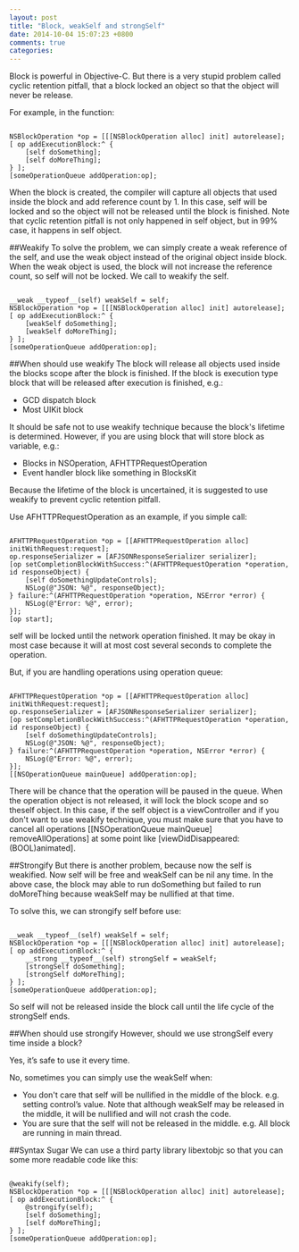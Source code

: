 ```yaml
---
layout: post
title: "Block, weakSelf and strongSelf"
date: 2014-10-04 15:07:23 +0800
comments: true
categories: 
---
```

Block is powerful in Objective-C. But there is a very stupid problem called cyclic retention pitfall, that a block locked an object so that the object will never be release.

For example, in the function:
<pre><code>
NSBlockOperation *op = [[[NSBlockOperation alloc] init] autorelease];
[ op addExecutionBlock:^ {
    [self doSomething];
    [self doMoreThing];
} ];
[someOperationQueue addOperation:op];
</code></pre>
When the block is created, the compiler will capture all objects that used inside the block and add reference count by 1. In this case, self will be locked and so the object will not be released until the block is finished. Note that cyclic retention pitfall is not only happened in self object, but in 99% case, it happens in self object.

##Weakify
To solve the problem, we can simply create a weak reference of the self, and use the weak object instead of the original object inside block. When the weak object is used, the block will not increase the reference count, so self will not be locked. We call to weakify the self.
<pre><code>
__weak __typeof__(self) weakSelf = self;
NSBlockOperation *op = [[[NSBlockOperation alloc] init] autorelease];
[ op addExecutionBlock:^ {
    [weakSelf doSomething];
    [weakSelf doMoreThing];
} ];
[someOperationQueue addOperation:op];
</code></pre>
##When should use weakify
The block will release all objects used inside the blocks scope after the block is finished. If the block is execution type block that will be released after execution is finished, e.g.:

  - GCD dispatch block
  - Most UIKit block 

It should be safe not to use weakify technique because the block's lifetime is determined. However, if you are using block that will store block as variable, e.g.:

  - Blocks in NSOperation, AFHTTPRequestOperation
  - Event handler block like something in BlocksKit

Because the lifetime of the block is uncertained, it is suggested to use weakify to prevent cyclic retention pitfall.

Use AFHTTPRequestOperation as an example, if you simple call:
<pre><code>
AFHTTPRequestOperation *op = [[AFHTTPRequestOperation alloc] initWithRequest:request];
op.responseSerializer = [AFJSONResponseSerializer serializer];
[op setCompletionBlockWithSuccess:^(AFHTTPRequestOperation *operation, id responseObject) {
    [self doSomethingUpdateControls];
    NSLog(@"JSON: %@", responseObject);
} failure:^(AFHTTPRequestOperation *operation, NSError *error) {
    NSLog(@"Error: %@", error);
}];
[op start];
</code></pre>
self will be locked until the network operation finished. It may be okay in most case because it will at most cost several seconds to complete the operation.

But, if you are handling operations using operation queue:

<pre><code>
AFHTTPRequestOperation *op = [[AFHTTPRequestOperation alloc] initWithRequest:request];
op.responseSerializer = [AFJSONResponseSerializer serializer];
[op setCompletionBlockWithSuccess:^(AFHTTPRequestOperation *operation, id responseObject) {
    [self doSomethingUpdateControls];
    NSLog(@"JSON: %@", responseObject);
} failure:^(AFHTTPRequestOperation *operation, NSError *error) {
    NSLog(@"Error: %@", error);
}];
[[NSOperationQueue mainQueue] addOperation:op];
</code></pre>
There will be chance that the operation will be paused in the queue. When the operation object is not released, it will lock the block scope and so theself object. In this case, if the self object is a viewController and if you don't want to use weakify technique, you must make sure that you have to cancel all operations
[[NSOperationQueue mainQueue] removeAllOperations] at some point like [viewDidDisappeared:(BOOL)animated].

##Strongify
But there is another problem, because now the self is weakified. Now self will be free and weakSelf can be nil any time. In the above case, the block may able to run doSomething but failed to run doMoreThing because weakSelf may be nullified at that time.

To solve this, we can strongify self before use:

<pre><code>
__weak __typeof__(self) weakSelf = self;
NSBlockOperation *op = [[[NSBlockOperation alloc] init] autorelease];
[ op addExecutionBlock:^ {
    __strong __typeof__(self) strongSelf = weakSelf;
    [strongSelf doSomething];
    [strongSelf doMoreThing];
} ];
[someOperationQueue addOperation:op];
</code></pre>
So self will not be released inside the block call until the life cycle of the strongSelf ends.

##When should use strongify
However, should we use strongSelf every time inside a block?

Yes, it’s safe to use it every time.

No, sometimes you can simply use the weakSelf when:

  - You don't care that self will be nullified in the middle of the block. e.g. setting control’s value. Note that although weakSelf may be released in the middle, it will be nullified and will not crash the code.
  - You are sure that the self will not be released in the middle. e.g. All block are running in main thread.

##Syntax Sugar
We can use a third party library libextobjc so that you can some more readable code like this:
<pre><code>
@weakify(self);
NSBlockOperation *op = [[[NSBlockOperation alloc] init] autorelease];
[ op addExecutionBlock:^ {
    @strongify(self);   
    [self doSomething];
    [self doMoreThing];
} ];
[someOperationQueue addOperation:op];
</code></pre>